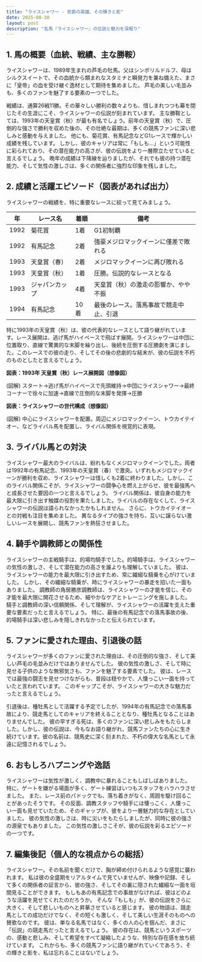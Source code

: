 ```yaml
---
title: "ライスシャワー - 悲劇の英雄、その輝きと影"
date: 2025-08-30
layout: post
description: "名馬『ライスシャワー』の伝説と魅力を深堀り"
---
```


## 1. 馬の概要（血統、戦績、主な勝鞍）

ライスシャワーは、1989年生まれの芦毛の牡馬。父はシンボリルドルフ、母はシルクスイートで、その血統から類まれなスタミナと瞬発力を兼ね備えた、まさに「皇帝」の血を受け継ぐ逸材として期待を集めました。  芦毛の美しい毛並みも、多くのファンを魅了する要素の一つでした。

戦績は、通算26戦11勝。その華々しい勝利の数々よりも、惜しまれつつも幕を閉じたその生涯にこそ、ライスシャワーの伝説が刻まれています。  主な勝鞍としては、1993年の天皇賞（秋）が最も有名でしょう。前年の天皇賞（秋）で、圧倒的な強さで勝利を収めた後の、その壮絶な最期は、多くの競馬ファンに深い悲しみと感動を与えました。  他にも、菊花賞、有馬記念などG1レースで輝かしい成績を残しています。  しかし、彼のキャリアは常に「もしも…」という可能性に彩られており、その潜在能力の高さが、彼の伝説をより一層際立たせていると言えるでしょう。  晩年の成績は下降線を辿りましたが、それでも彼の持つ潜在能力、そして気性の激しさは、多くの関係者に強烈な印象を残しました。


## 2. 成績と活躍エピソード（図表があれば出力）

ライスシャワーの戦績を、特に重要なレースに絞って見てみましょう。

| 年 | レース名           | 着順 | 備考                                      |
|---|--------------------|-----|-------------------------------------------|
| 1992 | 菊花賞             | 1着 | G1初制覇                                  |
| 1992 | 有馬記念           | 2着 | 強豪メジロマックイーンに僅差で敗れる     |
| 1993 | 天皇賞（春）       | 2着 | メジロマックイーンに再び敗れる             |
| 1993 | 天皇賞（秋）       | 1着 | 圧勝。伝説的なレースとなる                |
| 1993 | ジャパンカップ       | 4着 | 天皇賞（秋）の激走の影響か、やや不振    |
| 1994 | 有馬記念           | 10着 | 最後のレース。落馬事故で競走中止、引退 |


特に1993年の天皇賞（秋）は、彼の代表的なレースとして語り継がれています。レース展開は、逃げ馬がハイペースで飛ばす展開。ライスシャワーは中団に位置取り、直線で驚異的な末脚を繰り出し、後続を圧倒する圧勝劇を演じました。このレースでの彼の走り、そしてその後の悲劇的な結末が、彼の伝説を不朽のものとしたと言えるでしょう。

**図表：1993年 天皇賞（秋）レース展開図（想像図）**

(図解)
スタート→逃げ馬がハイペースで先頭維持→中団にライスシャワー→最終コーナーで徐々に加速→直線で圧倒的な末脚を発揮→圧勝


**図表：ライスシャワーの世代構成（想像図）**

(図解)
中心にライスシャワーを配置。周辺にメジロマックイーン、トウカイテイオー、などライバル馬を配置し、ライバル関係を視覚的に表現。


## 3. ライバル馬との対決

ライスシャワー最大のライバルは、紛れもなくメジロマックイーンでした。両者は1992年の有馬記念、1993年の天皇賞（春）で激突。いずれもメジロマックイーンが勝利を収め、ライスシャワーは惜しくも2着に終わりました。しかし、このライバル関係こそが、ライスシャワーの闘争心を燃え上がらせ、彼を最強馬へと成長させた要因の一つと言えるでしょう。  ライバル関係は、彼自身の能力を最大限に引き出す触媒の役割を果たしました。ライバルの存在なくして、ライスシャワーの伝説は語られなかったかもしれません。  さらに、トウカイテイオーとの対戦も注目を集めました。  異なるタイプの強さを持ち、互いに譲らない激しいレースを展開し、競馬ファンを熱狂させました。


## 4. 騎手や調教師との関係性

ライスシャワーの主戦騎手は、的場均騎手でした。的場騎手は、ライスシャワーの気性の激しさ、そして潜在能力の高さを誰よりも理解していました。  彼は、ライスシャワーの能力を最大限に引き出すため、常に繊細な騎乗を心がけていました。  しかし、その繊細な騎乗が、時にライスシャワーの暴走を招いた一面もありました。  調教師の角居勝彦調教師は、ライスシャワーの才能を信じ、その才能を最大限に開花させるため、細やかなケアとトレーニングを施しました。  騎手と調教師の深い信頼関係、そして理解が、ライスシャワーの活躍を支えた重要な要素だったと言えるでしょう。  特に、最後の有馬記念での落馬事故の後、的場騎手は深い悲しみを隠しきれなかったと伝えられています。


## 5. ファンに愛された理由、引退後の話

ライスシャワーが多くのファンに愛された理由は、その圧倒的な強さ、そして美しい芦毛の毛並みだけではありませんでした。  彼の気性の激しさ、そして時に見せる子供のような無邪気さも、ファンを魅了する要素でした。  彼は、レースでは最強の闘志を見せつけながらも、普段は穏やかで、人懐っこい一面を持っていたと言われています。  このギャップこそが、ライスシャワーの大きな魅力だったと言えるでしょう。

引退後は、種牡馬として活躍する予定でしたが、1994年の有馬記念での落馬事故により、競走馬としてのキャリアを終えることとなり、種牡馬となることはありませんでした。  彼の早すぎる死は、多くのファンに深い悲しみをもたらしました。しかし、彼の伝説は、今もなお語り継がれ、競馬ファンたちの心に生き続けています。彼の名前は、競馬史に深く刻まれた、不朽の偉大な名馬として永遠に記憶されるでしょう。


## 6. おもしろハプニングや逸話

ライスシャワーは気性が激しく、調教中に暴れることもしばしばありました。  特に、ゲートを嫌がる場面が多く、ゲート練習はいつもスタッフをハラハラさせました。  また、レース前のパドックでも、落ち着きがなく、周囲を駆け回ることがあったそうです。  その反面、調教スタッフや騎手には懐っこく、人懐っこい一面も見せていたため、そのギャップが、彼をより一層魅力的な存在としていました。  彼の気性の激しさは、時に災いをもたらしましたが、同時に彼の強さの源泉でもありました。  この気性の激しさこそが、彼の伝説を彩るエピソードの一つです。


## 7. 編集後記（個人的な視点からの総括）

ライスシャワー。その名前を聞くだけで、胸が締め付けられるような感覚に襲われます。  私は彼の全盛期をリアルタイムで見ていませんが、映像や記録、そして多くの関係者の証言から、彼の強さ、そしてその裏に隠された繊細な一面を垣間見ることができます。  もしもあの有馬記念での事故がなければ、彼はどのような活躍を見せてくれたのだろうか。  そんな「もしも」が、彼の伝説をさらに大きく、そして悲しいものへと昇華させていると感じます。  彼の物語は、競走馬としての成功だけでなく、その短くも激しく、そして美しい生涯そのものへの賛歌なのです。  彼は、単なる名馬ではなく、多くの人の心を掴んだ、まさに「伝説」の競走馬だったと言えるでしょう。  彼の存在は、競馬というスポーツの、感動と悲しみ、そして希望をすべて凝縮したような、特別な存在感を放ち続けています。  これからも、多くの競馬ファンに語り継がれていくであろう、その輝きと影を、私は忘れることはないでしょう。
